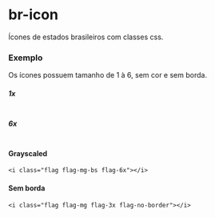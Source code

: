 # br-icon
Ícones de estados brasileiros com classes css.

### Exemplo
Os ícones possuem tamanho de 1 à 6, sem cor e sem borda.

##### 1x
```<i class="flag flag-mg flag-1x"></i>
```

##### 6x
```<i class="flag flag-mg flag-6x"></i>
```

#### Grayscaled

```
<i class="flag flag-mg-bs flag-6x"></i>
```

#### Sem borda
```
<i class="flag flag-mg flag-3x flag-no-border"></i>
```